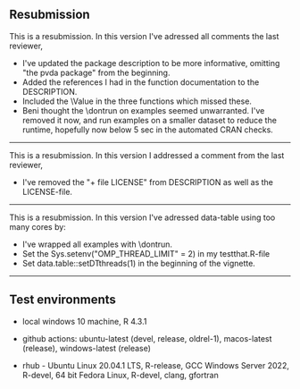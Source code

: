 ## Resubmission

This is a resubmission. In this version I've adressed all comments the last reviewer,

* I've updated the package description to be more informative, omitting "the pvda package" from the beginning.
* Added the references I had in the function documentation to the DESCRIPTION. 
* Included the \Value in the three functions which missed these. 
* Beni thought the \dontrun on examples seemed unwarranted. I've removed it now, and run examples on a smaller dataset to reduce the runtime, hopefully now below 5 sec in the automated CRAN checks.  

------------------------------------------------------
This is a resubmission. In this version I addressed a comment from the last reviewer,

* I've removed the "+ file LICENSE" from DESCRIPTION as well as the LICENSE-file.

------------------------------------------------------
This is a resubmission. In this version I've adressed data-table using too many cores by:

* I've wrapped all examples with \dontrun. 
* Set the Sys.setenv("OMP_THREAD_LIMIT" = 2) in my testthat.R-file
* Set data.table::setDTthreads(1) in the beginning of the vignette.

------------------------------------------------------

## Test environments
* local windows 10 machine, R 4.3.1
* github actions: ubuntu-latest (devel, release, oldrel-1), 
                  macos-latest (release), 
                  windows-latest (release)
                  
* rhub - Ubuntu Linux 20.04.1 LTS, R-release, GCC
         Windows Server 2022, R-devel, 64 bit
         Fedora Linux, R-devel, clang, gfortran

## Check results 
NOTES (all platforms together):

0 Errors | 0 Warnings

Possibly misspelled words in DESCRIPTION:
  disproportionality (7:48)
  Disproportionality (3:8)
  Pharmacovigilance (3:41)
  
COMMENT: These words are not misspelled. 
  
* checking HTML version of manual ... NOTE
Skipping checking HTML validation: no command 'tidy' found
Skipping checking math rendering: package 'V8' unavailable

* checking for non-standard things in the check directory ... NOTE
Found the following files/directories:
  ''NULL''

* checking for detritus in the temp directory ... NOTE
Found the following files/directories:
  'lastMiKTeXException'
  
COMMENT: From questions and answers on stack overflow, these notes do not seem related to the submitted package. 

## Downstream dependencies
There are currently no downstream dependencies for this package. 
